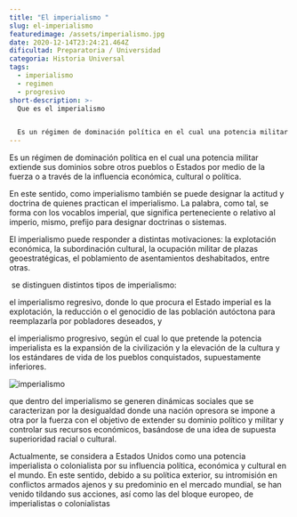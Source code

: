 ```yaml
---
title: "El imperialismo "
slug: el-imperialismo
featuredimage: /assets/imperialismo.jpg
date: 2020-12-14T23:24:21.464Z
dificultad: Preparatoria / Universidad
categoria: Historia Universal
tags:
  - imperialismo
  - regimen
  - progresivo
short-description: >-
  Que es el imperialismo 


  Es un régimen de dominación política en el cual una potencia militar extiende sus dominios
---
```

Es un régimen de dominación política en el cual una potencia militar extiende sus dominios sobre otros pueblos o Estados por medio de la fuerza o a través de la influencia económica, cultural o política.

En este sentido, como imperialismo también se puede designar la actitud y doctrina de quienes practican el imperialismo. La palabra, como tal, se forma con los vocablos imperial, que significa perteneciente o relativo al imperio, mismo, prefijo para designar doctrinas o sistemas.

El imperialismo puede responder a distintas motivaciones: la explotación económica, la subordinación cultural, la ocupación militar de plazas geoestratégicas, el poblamiento de asentamientos deshabitados, entre otras.

 se distinguen distintos tipos de imperialismo:

el imperialismo regresivo, donde lo que procura el Estado imperial es la explotación, la reducción o el genocidio de las población autóctona para reemplazarla por pobladores deseados, y

el imperialismo progresivo, según el cual lo que pretende la potencia imperialista es la expansión de la civilización y la elevación de la cultura y los estándares de vida de los pueblos conquistados, supuestamente inferiores.

![imperialismo](/assets/imperialismo-.jpg "imperialismo")

que dentro del imperialismo se generen dinámicas sociales que se caracterizan por la desigualdad donde una nación opresora se impone a otra por la fuerza con el objetivo de extender su dominio político y militar y controlar sus recursos económicos, basándose de una idea de supuesta superioridad racial o cultural.

Actualmente, se considera a Estados Unidos como una potencia imperialista o colonialista por su influencia política, económica y cultural en el mundo. En este sentido, debido a su política exterior, su intromisión en conflictos armados ajenos y su predominio en el mercado mundial, se han venido tildando sus acciones, así como las del bloque europeo, de imperialistas o colonialistas